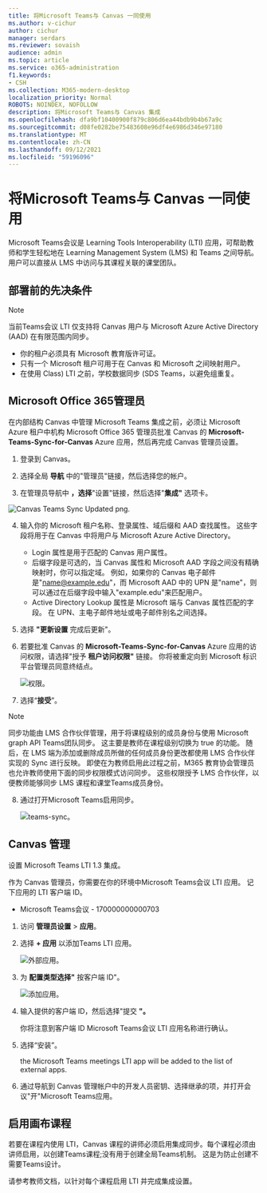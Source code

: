 ```yaml
---
title: 将Microsoft Teams与 Canvas 一同使用
ms.author: v-cichur
author: cichur
manager: serdars
ms.reviewer: sovaish
audience: admin
ms.topic: article
ms.service: o365-administration
f1.keywords:
- CSH
ms.collection: M365-modern-desktop
localization_priority: Normal
ROBOTS: NOINDEX, NOFOLLOW
description: 将Microsoft Teams与 Canvas 集成
ms.openlocfilehash: dfa9bf10400900f879c806d6ea44bdb9b4b67a9c
ms.sourcegitcommit: d08fe0282be75483608e96df4e6986d346e97180
ms.translationtype: MT
ms.contentlocale: zh-CN
ms.lasthandoff: 09/12/2021
ms.locfileid: "59196096"
---
```

# <a name="use-microsoft-teams-meetings-with-canvas"></a>将Microsoft Teams与 Canvas 一同使用

Microsoft Teams会议是 Learning Tools Interoperability (LTI) 应用，可帮助教师和学生轻松地在 Learning Management System (LMS) 和 Teams 之间导航。 用户可以直接从 LMS 中访问与其课程关联的课堂团队。

## <a name="prerequisites-before-deployment"></a>部署前的先决条件

> [!NOTE]
> 当前Teams会议 LTI 仅支持将 Canvas 用户与 Microsoft Azure Active Directory (AAD) 在有限范围内同步。 
> - 你的租户必须具有 Microsoft 教育版许可证。
> - 只有一个 Microsoft 租户可用于在 Canvas 和 Microsoft 之间映射用户。
> - 在使用 Class) LTI 之前，学校数据同步 (SDS Teams，以避免组重复。

## <a name="microsoft-office-365-admin"></a>Microsoft Office 365管理员

在内部结构 Canvas 中管理 Microsoft Teams 集成之前，必须让 Microsoft Azure 租户中机构 Microsoft Office 365 管理员批准 Canvas 的 **Microsoft-Teams-Sync-for-Canvas** Azure 应用，然后再完成 Canvas 管理员设置。

1. 登录到 Canvas。

2. 选择全局 **导航** 中的"管理员"链接，然后选择您的帐户。

3. 在管理员导航中 **，选择**"设置"链接，然后选择"**集成"** 选项卡。

![Canvas Teams Sync Updated png.](https://user-images.githubusercontent.com/87142492/128552407-78cb28e9-47cf-4026-954d-12dc3553af6f.png)

4. 输入你的 Microsoft 租户名称、登录属性、域后缀和 AAD 查找属性。 这些字段将用于在 Canvas 中将用户与 Microsoft Azure Active Directory。 
   * Login 属性是用于匹配的 Canvas 用户属性。
   * 后缀字段是可选的，当 Canvas 属性和 Microsoft AAD 字段之间没有精确映射时，你可以指定域。 例如，如果你的 Canvas 电子邮件是"name@example.edu"，而 Microsoft AAD 中的 UPN 是"name"，则可以通过在后缀字段中输入"example.edu"来匹配用户。
   * Active Directory Lookup 属性是 Microsoft 端与 Canvas 属性匹配的字段。 在 UPN、主电子邮件地址或电子邮件别名之间选择。

5. 选择 **"更新设置** 完成后更新"。

6. 若要批准 Canvas 的 **Microsoft-Teams-Sync-for-Canvas** Azure 应用的访问权限，请选择"授予 **租户访问权限"** 链接。 你将被重定向到 Microsoft 标识平台管理员同意终结点。

   ![权限。](media/permissions.png)

7. 选择“**接受**”。 

> [!NOTE]
> 同步功能由 LMS 合作伙伴管理，用于将课程级别的成员身份与使用 Microsoft graph API Teams团队同步。 这主要是教师在课程级别切换为 true 的功能。 随后，在 LMS 端为添加或删除成员所做的任何成员身份更改都使用 LMS 合作伙伴实现的 Sync 进行反映。 即使在为教师启用此过程之前，M365 教育协会管理员也允许教师使用下面的同步权限模式访问同步。 这些权限授予 LMS 合作伙伴，以便教师能够同步 LMS 课程和课堂Teams成员身份。

8. 通过打开Microsoft Teams启用同步。

   ![teams-sync。](media/teams-sync.png)

## <a name="canvas-admin"></a>Canvas 管理

设置 Microsoft Teams LTI 1.3 集成。

作为 Canvas 管理员，你需要在你的环境中Microsoft Teams会议 LTI 应用。 记下应用的 LTI 客户端 ID。

 - Microsoft Teams会议 - 170000000000703

1. 访问 **管理员设置**  >  **应用**。

2. 选择 **+ 应用** 以添加Teams LTI 应用。

   ![外部应用。](media/external-apps.png)

3. 为 **配置类型选择"** 按客户端 ID"。

   ![添加应用。](media/add-app.png)

4. 输入提供的客户端 ID，然后选择"提交 **"。**

   你将注意到客户端 ID Microsoft Teams会议 LTI 应用名称进行确认。

5. 选择“安装”。

   the Microsoft Teams meetings LTI app will be added to the list of external apps.

6. 通过导航到 Canvas 管理帐户中的开发人员密钥、选择继承的项，并打开会议"开"Microsoft Teams应用。
   
## <a name="enable-for-canvas-courses"></a>启用画布课程

若要在课程内使用 LTI，Canvas 课程的讲师必须启用集成同步。每个课程必须由讲师启用，以创建Teams课程;没有用于创建全局Teams机制。 这是为防止创建不需要Teams设计。

请参考教师文档，以[](https://support.microsoft.com/en-us/topic/use-microsoft-teams-classes-in-your-lms-preview-ac6a1e34-32f7-45e6-b83e-094185a1e78a#ID0EBD=Instructure_Canvas)针对每个课程启用 LTI 并完成集成设置。
